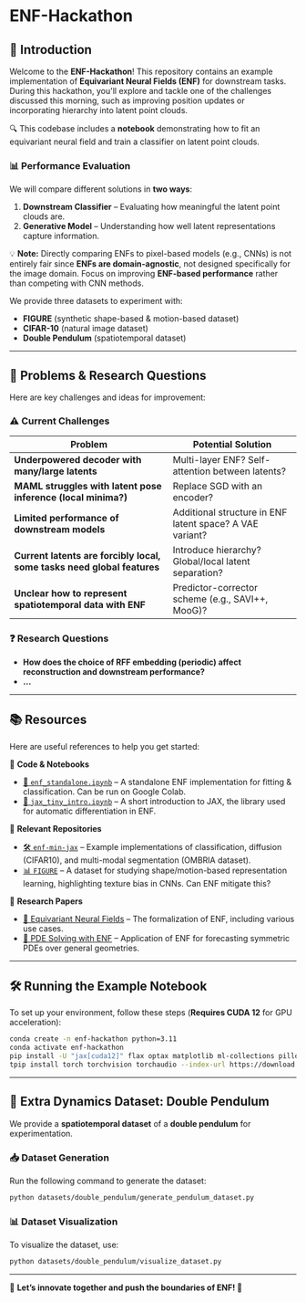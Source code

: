 # ENF-Hackathon

## 🚀 Introduction
Welcome to the **ENF-Hackathon**! This repository contains an example implementation of **Equivariant Neural Fields (ENF)** for downstream tasks. During this hackathon, you'll explore and tackle one of the challenges discussed this morning, such as improving position updates or incorporating hierarchy into latent point clouds.

🔍 This codebase includes a **notebook** demonstrating how to fit an equivariant neural field and train a classifier on latent point clouds.

### 📊 Performance Evaluation
We will compare different solutions in **two ways**:
1. **Downstream Classifier** – Evaluating how meaningful the latent point clouds are.
2. **Generative Model** – Understanding how well latent representations capture information.

💡 **Note:** Directly comparing ENFs to pixel-based models (e.g., CNNs) is not entirely fair since **ENFs are domain-agnostic**, not designed specifically for the image domain. Focus on improving **ENF-based performance** rather than competing with CNN methods.

We provide three datasets to experiment with:
- **FIGURE** (synthetic shape-based & motion-based dataset)
- **CIFAR-10** (natural image dataset)
- **Double Pendulum** (spatiotemporal dataset)

---

## 🧩 Problems & Research Questions
Here are key challenges and ideas for improvement:

### ⚠️ Current Challenges
| Problem | Potential Solution |
|---------|---------------------|
| **Underpowered decoder with many/large latents** | Multi-layer ENF? Self-attention between latents? |
| **MAML struggles with latent pose inference (local minima?)** | Replace SGD with an encoder? |
| **Limited performance of downstream models** | Additional structure in ENF latent space? A VAE variant? |
| **Current latents are forcibly local, some tasks need global features** | Introduce hierarchy? Global/local latent separation? |
| **Unclear how to represent spatiotemporal data with ENF** | Predictor-corrector scheme (e.g., SAVI++, MooG)? |

### ❓ Research Questions
- **How does the choice of RFF embedding (periodic) affect reconstruction and downstream performance?**
- **...**

---

## 📚 Resources
Here are useful references to help you get started:

📌 **Code & Notebooks**
- [🔗 `enf_standalone.ipynb`](./enf_standalone.ipynb) – A standalone ENF implementation for fitting & classification. Can be run on Google Colab.
- [🔗 `jax_tiny_intro.ipynb`](./jax_tiny_intro.ipynb) – A short introduction to JAX, the library used for automatic differentiation in ENF.

📌 **Relevant Repositories**
- [🛠️ `enf-min-jax`](https://github.com/david-knigge/enf-min-jax) – Example implementations of classification, diffusion (CIFAR10), and multi-modal segmentation (OMBRIA dataset).
- [📊 `FIGURE`](https://github.com/ebekkers/FIGURE) – A dataset for studying shape/motion-based representation learning, highlighting texture bias in CNNs. Can ENF mitigate this?

📌 **Research Papers**
- [📜 Equivariant Neural Fields](https://arxiv.org/abs/2406.05753) – The formalization of ENF, including various use cases.
- [📜 PDE Solving with ENF](https://arxiv.org/abs/2406.06660) – Application of ENF for forecasting symmetric PDEs over general geometries.

---

## 🛠️ Running the Example Notebook
To set up your environment, follow these steps (**Requires CUDA 12** for GPU acceleration):

```bash
conda create -n enf-hackathon python=3.11
conda activate enf-hackathon
pip install -U "jax[cuda12]" flax optax matplotlib ml-collections pillow h5py tqdm jupyter
tpip install torch torchvision torchaudio --index-url https://download.pytorch.org/whl/cpu
```

---

## 🌌 Extra Dynamics Dataset: Double Pendulum
We provide a **spatiotemporal dataset** of a **double pendulum** for experimentation.

### 📥 Dataset Generation
Run the following command to generate the dataset:
```bash
python datasets/double_pendulum/generate_pendulum_dataset.py
```

### 📊 Dataset Visualization
To visualize the dataset, use:
```bash
python datasets/double_pendulum/visualize_dataset.py
```

---

🎯 **Let’s innovate together and push the boundaries of ENF! 🚀**

